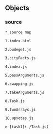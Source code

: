 ## Objects

### source

    * source map

    1.index.html

    2.budeget.js

    3.cityFacts.js

    4.index.js

    5.passArguments.js

    6.swapping.js

    7.takeArguments.js

    8.Task.js

    9.twoArrays.js

    10.upvotes.js

    > [task1](./Task.js)
